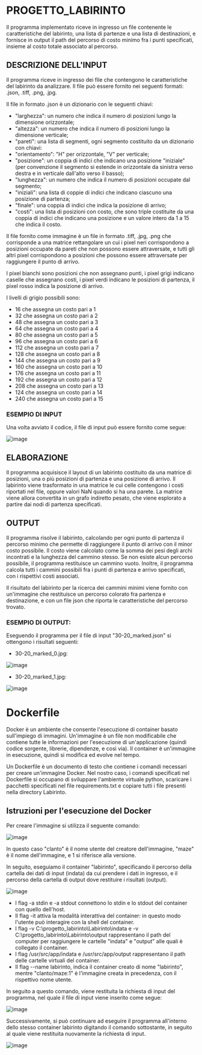 # PROGETTO_LABIRINTO

Il programma implementato riceve in ingresso un file contenente le caratteristiche del labirinto, una lista di partenze e una lista di destinazioni, e fornisce in output il path del percorso di costo minimo fra i punti specificati, insieme al costo totale associato al percorso.

## DESCRIZIONE DELL'INPUT

Il programma riceve in ingresso dei file che contengono le caratteristiche del labirinto da analizzare. 
Il file può essere fornito nei seguenti formati: .json, .tiff, .png, .jpg. 

Il file in formato .json è un dizionario con le seguenti chiavi:

- "larghezza": un numero che indica il numero di posizioni lungo la dimensione orizzontale;
- "altezza": un numero che indica il numero di posizioni lungo la dimensione verticale;
- "pareti": una lista di segmenti, ogni segmento costituito da un dizionario con chiavi:
- "orientamento": "H" per orizzontale, "V" per verticale;
- "posizione": un coppia di indici che indicano una posizione "iniziale" (per convenzione il segmento si estende in orizzontale da  sinistra verso destra e in verticale dall'alto verso il basso);
- "lunghezza": un numero che indica il numero di posizioni occupate dal segmento;
- "iniziali": una lista di coppie di indici che indicano ciascuno una posizione di partenza;
- "finale": una coppia di indici che indica la posizione di arrivo;
- "costi": una lista di posizioni con costo, che sono triple costituite da una coppia di indici che indicano una posizione e un valore intero da 1 a 15 che indica il costo.

Il file fornito come immagine è un file in formato .tiff, .jpg, .png che corrisponde a una matrice rettangolare un cui i pixel neri corrispondono a posizioni occupate da pareti che non possono essere attraversate, e tutti gli altri pixel corrispondono a posizioni che possono essere attraversate per raggiungere il punto di arrivo.

I pixel bianchi sono posizioni che non assegnano punti, i pixel grigi indicano caselle che assegnano costi, i pixel verdi indicano le posizioni di partenza, il pixel rosso indica la posizione di arrivo.

I livelli di grigio possibili sono:

- 16 che assegna un costo pari a 1
- 32 che assegna un costo pari a 2
- 48 che assegna un costo pari a 3
- 64 che assegna un costo pari a 4
- 80 che assegna un costo pari a 5
- 96 che assegna un costo pari a 6
- 112 che assegna un costo pari a 7
- 128 che assegna un costo pari a 8
- 144 che assegna un costo pari a 9
- 160 che assegna un costo pari a 10
- 176 che assegna un costo pari a 11
- 192 che assegna un costo pari a 12
- 208 che assegna un costo pari a 13
- 124 che assegna un costo pari a 14
- 240 che assegna un costo pari a 15

### ESEMPIO DI INPUT

Una volta avviato il codice, il file di input può essere fornito come segue:

![image](https://github.com/Spamp/progetto_labirinto/assets/118067217/32349e8b-3d91-40df-9bf1-6926602547a9)


## ELABORAZIONE

Il programma acquisisce il layout di un labirinto costituito da una matrice di posizioni, una o più posizioni di partenza e una posizione di arrivo. Il labirinto viene trasformato in una matrice le cui celle contengono i costi riportati nel file, oppure valori NaN quando si ha una parete. 
La matrice viene allora convertita in un grafo indiretto pesato, che viene esplorato a partire dai nodi di partenza specificati.

## OUTPUT

Il programma risolve il labirinto, calcolando per ogni punto di partenza il percorso minimo che permette di raggiungere il punto di arrivo con il minor costo possibile. Il costo viene calcolato come la somma dei pesi degli archi incontrati e la lunghezza del cammino stesso. Se non esiste alcun percorso possibile, il programma restituisce un cammino vuoto. 
Inoltre, il programma calcola tutti i cammini possibili fra i punti di partenza e arrivo specificati, con i rispettivi costi associati.

Il risultato del labirinto per la ricerca dei cammini minimi viene fornito con un'immagine che restituisce un percorso colorato fra partenza e destinazione, e con un file json che riporta le caratteristiche del percorso trovato. 

### ESEMPIO DI OUTPUT:

Eseguendo il programma per il file di input "30-20_marked.json" si ottengono i risultati seguenti:

- 30-20_marked_0.jpg: 

![image](https://github.com/Spamp/progetto_labirinto/assets/118067217/768e37a4-edcd-42e8-b6b9-aea4d98b571d)

- 30-20_marked_1.jpg:

![image](https://github.com/Spamp/progetto_labirinto/assets/118067217/3c306f36-3e75-41f0-a98e-ed105478f615)


# Dockerfile

Docker è un ambiente che consente l'esecuzione di container basato sull'impiego di immagini. Un'immagine è un file non modificabile che contiene tutte le informazioni per l'esecuzione di un'applicazione (quindi codice sorgente, librerie, dipendenze, e così via). Il container è un'immagine in esecuzione, quindi si modifica ed evolve nel tempo. 

Un Dockerfile è un documento di testo che contiene i comandi necessari per creare un'immagine Docker. Nel nostro caso, i comandi specificati nel Dockerfile  si occupano di sviluppare l'ambiente virtuale python, scaricare i pacchetti specificati nel file requirements.txt e copiare tutti i file presenti nella directory Labirinto. 

## Istruzioni per l'esecuzione del Docker

Per creare l'immagine si utilizza il seguente comando:

![image](https://github.com/Spamp/progetto_labirinto/assets/118067217/67399ec8-72f2-47ff-ac14-c877e20dae7c)

In questo caso "clanto" è il nome utente del creatore dell'immagine, "maze" è il nome dell'immagine, e 1 si riferisce alla versione. 

In seguito, eseguiamo il container "labirinto", specificando il percorso della cartella dei dati di input (indata) da cui prendere i dati in ingresso, e il percorso della cartella di output dove restituire i risultati (output). 

![image](https://github.com/Spamp/progetto_labirinto/assets/118067217/25af8bbb-afe1-4775-8bba-6eb4e844a832)

- I flag -a stdin e -a stdout connettono lo stdin e lo stdout del container con quello dell'host.
- Il flag -it attiva la modalità interattiva del container: in questo modo l'utente può interagire con la shell del container.
- I flag -v C:\progetto_labirinto\Labirinto\indata e -v C:\progetto_labirinto\Labirinto\output rappresentano il path del computer per raggiungere le cartelle "indata" e "output" alle quali è collegato il container.
- I flag /usr/src/app/indata e /usr/src/app/output rappresentano il path delle cartelle virtuali del container. 
- Il flag --name labirinto, indica il container creato di nome "labirinto", mentre "clanto/maze:1" è l'immagine creata in precedenza, con il rispettivo nome utente. 

In seguito a questo comando, viene restituita la richiesta di input del programma, nel quale il file di input viene inserito come segue:

![image](https://github.com/Spamp/progetto_labirinto/assets/118067217/a93d4079-f197-4e5d-861a-74fa402789ba)

Successivamente, si può continuare ad eseguire il programma all'interno dello stesso container labirinto digitando il comando sottostante, in seguito al quale viene restituita nuovamente la richiesta di input.  

![image](https://github.com/Spamp/progetto_labirinto/assets/118067217/e35d689d-a167-480f-9645-fa2bb147d035)

